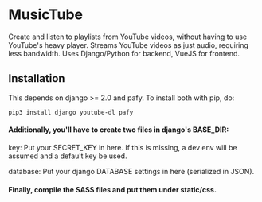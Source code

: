 # MusicTube
Create and listen to playlists from YouTube videos, without having to use YouTube's heavy player.
Streams YouTube videos as just audio, requiring less bandwidth.
Uses Django/Python for backend, VueJS for frontend.



## Installation
This depends on django >= 2.0 and pafy. To install both with pip, do:

`pip3 install django youtube-dl pafy`


#### Additionally, you'll have to create two files in django's BASE_DIR:

key: Put your SECRET_KEY in here. If this is missing, a dev env will be assumed and a default key be used.

database: Put your django DATABASE settings in here (serialized in JSON).  


#### Finally, compile the SASS files and put them under static/css.